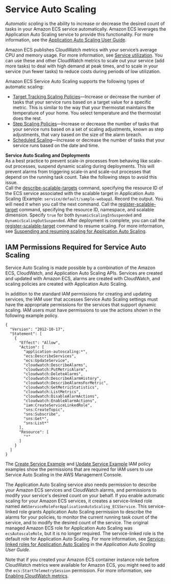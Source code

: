 # Service Auto Scaling<a name="service-auto-scaling"></a>

*Automatic scaling* is the ability to increase or decrease the desired count of tasks in your Amazon ECS service automatically\. Amazon ECS leverages the Application Auto Scaling service to provide this functionality\. For more information, see the [Application Auto Scaling User Guide](https://docs.aws.amazon.com/autoscaling/application/userguide/what-is-application-auto-scaling.html)\.

Amazon ECS publishes CloudWatch metrics with your service’s average CPU and memory usage\. For more information, see [Service utilization](cloudwatch-metrics.md#service_utilization)\. You can use these and other CloudWatch metrics to scale out your service \(add more tasks\) to deal with high demand at peak times, and to scale in your service \(run fewer tasks\) to reduce costs during periods of low utilization\. 

Amazon ECS Service Auto Scaling supports the following types of automatic scaling:
+ [Target Tracking Scaling Policies](service-autoscaling-targettracking.md)—Increase or decrease the number of tasks that your service runs based on a target value for a specific metric\. This is similar to the way that your thermostat maintains the temperature of your home\. You select temperature and the thermostat does the rest\.
+ [Step Scaling Policies](service-autoscaling-stepscaling.md)—Increase or decrease the number of tasks that your service runs based on a set of scaling adjustments, known as step adjustments, that vary based on the size of the alarm breach\. 
+ [Scheduled Scaling](https://docs.aws.amazon.com/autoscaling/application/userguide/application-auto-scaling-scheduled-scaling.html)—Increase or decrease the number of tasks that your service runs based on the date and time\. 

**Service Auto Scaling and Deployments**  
As a best practice to prevent scale\-in processes from behaving like scale\-out processes, suspend dynamic scaling during deployments\. This will prevent alarms from triggering scale\-in and scale\-out processes that depend on the running task count\. Take the following steps to avoid this issue\.  
Call the [describe\-scalable\-targets](https://docs.aws.amazon.com/cli/latest/reference/application-autoscaling/describe-scalable-targets.html) command, specifying the resource ID of the ECS service associated with the scalable target in Application Auto Scaling \(Example: `service/default/sample-webapp`\)\. Record the output\. You will need it when you call the next command\.
Call the [register\-scalable\-target](https://docs.aws.amazon.com/cli/latest/reference/application-autoscaling/register-scalable-target.html) command, specifying the resource ID, namespace, and scalable dimension\. Specify `true` for both `DynamicScalingInSuspended` and `DynamicScalingOutSuspended`\.
After deployment is complete, you can call the [register\-scalable\-target](https://docs.aws.amazon.com/cli/latest/reference/application-autoscaling/register-scalable-target.html) command to resume scaling\.
For more information, see [Suspending and resuming scaling for Application Auto Scaling](https://docs.aws.amazon.com/autoscaling/application/userguide/application-auto-scaling-suspend-resume-scaling.html)\.

## IAM Permissions Required for Service Auto Scaling<a name="auto-scaling-IAM"></a>

Service Auto Scaling is made possible by a combination of the Amazon ECS, CloudWatch, and Application Auto Scaling APIs\. Services are created and updated with Amazon ECS, alarms are created with CloudWatch, and scaling policies are created with Application Auto Scaling\. 

In addition to the standard IAM permissions for creating and updating services, the IAM user that accesses Service Auto Scaling settings must have the appropriate permissions for the services that support dynamic scaling\. IAM users must have permissions to use the actions shown in the following example policy\. 

```
{
  "Version": "2012-10-17",
  "Statement": [
    {
      "Effect": "Allow",
      "Action": [
        "application-autoscaling:*",
        "ecs:DescribeServices",
        "ecs:UpdateService",
        "cloudwatch:DescribeAlarms",
        "cloudwatch:PutMetricAlarm",
        "cloudwatch:DeleteAlarms",
        "cloudwatch:DescribeAlarmHistory",
        "cloudwatch:DescribeAlarmsForMetric",
        "cloudwatch:GetMetricStatistics",
        "cloudwatch:ListMetrics",
        "cloudwatch:DisableAlarmActions",
        "cloudwatch:EnableAlarmActions",
        "iam:CreateServiceLinkedRole",
        "sns:CreateTopic",
        "sns:Subscribe",
        "sns:Get*",
        "sns:List*"
      ],
      "Resource": [
        "*"
      ]
    }
  ]
}
```

The [Create Service Example](security_iam_id-based-policy-examples.md#IAM_create_service_policies) and [Update Service Example](security_iam_id-based-policy-examples.md#IAM_update_service_policies) IAM policy examples show the permissions that are required for IAM users to use Service Auto Scaling in the AWS Management Console\.

The Application Auto Scaling service also needs permission to describe your Amazon ECS services and CloudWatch alarms, and permissions to modify your service's desired count on your behalf\. If you enable automatic scaling for your Amazon ECS services, it creates a service\-linked role named `AWSServiceRoleForApplicationAutoScaling_ECSService`\. This service\-linked role grants Application Auto Scaling permission to describe the alarms for your policies, to monitor the current running task count of the service, and to modify the desired count of the service\. The original managed Amazon ECS role for Application Auto Scaling was `ecsAutoscaleRole`, but it is no longer required\. The service\-linked role is the default role for Application Auto Scaling\. For more information, see [Service\-linked roles for Application Auto Scaling](https://docs.aws.amazon.com/autoscaling/application/userguide/application-auto-scaling-service-linked-roles.html) in the *Application Auto Scaling User Guide*\.

Note that if you created your Amazon ECS container instance role before CloudWatch metrics were available for Amazon ECS, you might need to add the `ecs:StartTelemetrySession` permission\. For more information, see [Enabling CloudWatch metrics](cloudwatch-metrics.md#enable_cloudwatch)\.